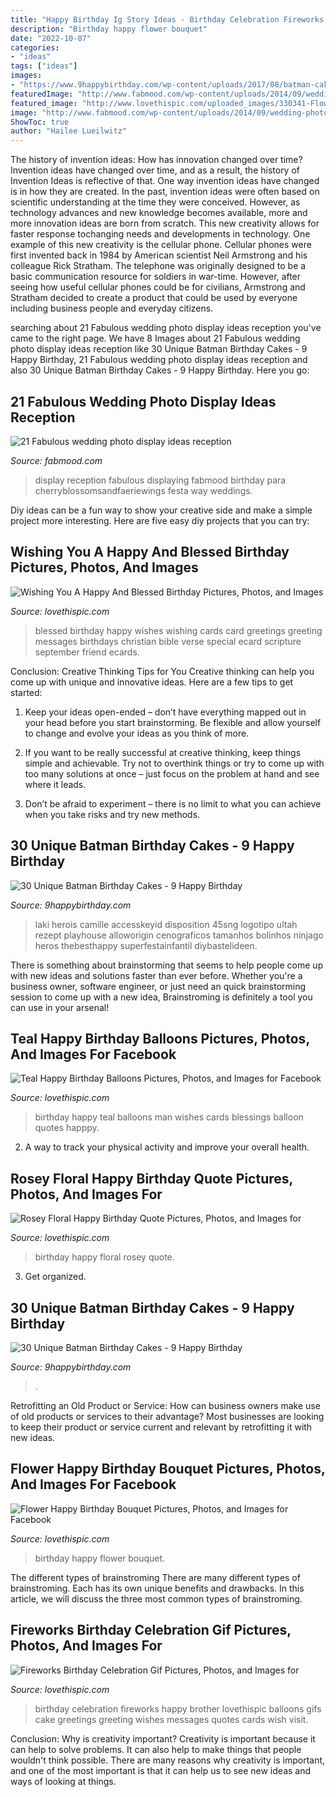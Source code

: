 ```yaml
---
title: "Happy Birthday Ig Story Ideas - Birthday Celebration Fireworks Happy Brother Lovethispic Balloons Gifs Cake Greetings Greeting Wishes Messages Quotes Cards Wish Visit"
description: "Birthday happy flower bouquet"
date: "2022-10-07"
categories:
- "ideas"
tags: ["ideas"]
images:
- "https://www.9happybirthday.com/wp-content/uploads/2017/08/batman-cakes-640x961.jpg"
featuredImage: "http://www.fabmood.com/wp-content/uploads/2014/09/wedding-photo-display-ideas6.jpg"
featured_image: "http://www.lovethispic.com/uploaded_images/330341-Flower-Happy-Birthday-Bouquet.jpg"
image: "http://www.fabmood.com/wp-content/uploads/2014/09/wedding-photo-display-ideas6.jpg"
ShowToc: true
author: "Hailee Lueilwitz"
---
```



The history of invention ideas: How has innovation changed over time?
Invention ideas have changed over time, and as a result, the history of Invention Ideas is reflective of that. One way invention ideas have changed is in how they are created.  In the past, invention ideas were often based on scientific understanding at the time they were conceived. However, as technology advances and new knowledge becomes available, more and more innovation ideas are born from scratch. This new creativity allows for faster response tochanging needs and developments in technology.
One example of this new creativity is the cellular phone. Cellular phones were first invented back in 1984 by American scientist Neil Armstrong and his colleague Rick Stratham. The telephone was originally designed to be a basic communication resource for soldiers in war-time. However, after seeing how useful cellular phones could be for civilians, Armstrong and Stratham decided to create a product that could be used by everyone including business people and everyday citizens.

	

		
searching about 21 Fabulous wedding photo display ideas reception you've came to the right page. We have 8 Images about 21 Fabulous wedding photo display ideas reception like 30 Unique Batman Birthday Cakes - 9 Happy Birthday, 21 Fabulous wedding photo display ideas reception and also 30 Unique Batman Birthday Cakes - 9 Happy Birthday. Here you go:
		
    
## 21 Fabulous Wedding Photo Display Ideas Reception

<img loading=lazy src="http://www.fabmood.com/wp-content/uploads/2014/09/wedding-photo-display-ideas6.jpg" onerror="this.onerror=null;this.src='https://tse4.mm.bing.net/th?id=OIP.rvrr-VUAWwWimZLpI1OPfQHaLH&amp;pid=15.1';" alt="21 Fabulous wedding photo display ideas reception">

_Source: fabmood.com_

>display reception fabulous displaying fabmood birthday para cherryblossomsandfaeriewings festa way weddings. 

	

Diy ideas can be a fun way to show your creative side and make a simple project more interesting. Here are five easy diy projects that you can try: 

    
## Wishing You A Happy And Blessed Birthday Pictures, Photos, And Images

<img loading=lazy src="http://www.lovethispic.com/uploaded_images/338707-Wishing-You-A-Happy-And-Blessed-Birthday.jpg" onerror="this.onerror=null;this.src='https://tse4.mm.bing.net/th?id=OIP.SkB38JlYVSGAGb7X4Fba-wHaET&amp;pid=15.1';" alt="Wishing You A Happy And Blessed Birthday Pictures, Photos, and Images">

_Source: lovethispic.com_

>blessed birthday happy wishes wishing cards card greetings greeting messages birthdays christian bible verse special ecard scripture september friend ecards. 

	

Conclusion: Creative Thinking Tips for You
Creative thinking can help you come up with unique and innovative ideas. Here are a few tips to get started:
1. Keep your ideas open-ended – don’t have everything mapped out in your head before you start brainstorming. Be flexible and allow yourself to change and evolve your ideas as you think of more.

2. If you want to be really successful at creative thinking, keep things simple and achievable. Try not to overthink things or try to come up with too many solutions at once – just focus on the problem at hand and see where it leads.

3. Don’t be afraid to experiment – there is no limit to what you can achieve when you take risks and try new methods.

    
## 30 Unique Batman Birthday Cakes - 9 Happy Birthday

<img loading=lazy src="https://www.9happybirthday.com/wp-content/uploads/2017/08/batman-cakes-640x961.jpg" onerror="this.onerror=null;this.src='https://tse1.mm.bing.net/th?id=OIP.mXDlCZRtpSnn21hxLFUMBgHaLH&amp;pid=15.1';" alt="30 Unique Batman Birthday Cakes - 9 Happy Birthday">

_Source: 9happybirthday.com_

>laki herois camille accesskeyid disposition 45sng logotipo ultah rezept playhouse alloworigin cenograficos tamanhos bolinhos ninjago heros thebesthappy superfestainfantil diybastelideen. 

	

There is something about brainstorming that seems to help people come up with new ideas and solutions faster than ever before. Whether you're a business owner, software engineer, or just need an quick brainstorming session to come up with a new idea, Brainstroming is definitely a tool you can use in your arsenal!

    
## Teal Happy Birthday Balloons Pictures, Photos, And Images For Facebook

<img loading=lazy src="http://www.lovethispic.com/uploaded_images/337596-Teal-Happy-Birthday-Balloons.jpg" onerror="this.onerror=null;this.src='https://tse4.mm.bing.net/th?id=OIP.8V3tV3_hvj79ae3PShTwagAAAA&amp;pid=15.1';" alt="Teal Happy Birthday Balloons Pictures, Photos, and Images for Facebook">

_Source: lovethispic.com_

>birthday happy teal balloons man wishes cards blessings balloon quotes happpy. 

	

2. A way to track your physical activity and improve your overall health.

    
## Rosey Floral Happy Birthday Quote Pictures, Photos, And Images For

<img loading=lazy src="http://www.lovethispic.com/uploaded_images/344161-Rosey-Floral-Happy-Birthday-Quote.jpg" onerror="this.onerror=null;this.src='https://tse4.mm.bing.net/th?id=OIP.IQvvsFznqHBQr3GamJlrOgHaKP&amp;pid=15.1';" alt="Rosey Floral Happy Birthday Quote Pictures, Photos, and Images for">

_Source: lovethispic.com_

>birthday happy floral rosey quote. 

	

3. Get organized.

    
## 30 Unique Batman Birthday Cakes - 9 Happy Birthday

<img loading=lazy src="https://www.9happybirthday.com/wp-content/uploads/2017/08/Happy-batman-cakes.jpg" onerror="this.onerror=null;this.src='https://tse2.mm.bing.net/th?id=OIP.51P9xjw1e_3qFOGyc4yw7wHaJQ&amp;pid=15.1';" alt="30 Unique Batman Birthday Cakes - 9 Happy Birthday">

_Source: 9happybirthday.com_

>. 

	

Retrofitting an Old Product or Service: How can business owners make use of old products or services to their advantage?
Most businesses are looking to keep their product or service current and relevant by retrofitting it with new ideas.

    
## Flower Happy Birthday Bouquet Pictures, Photos, And Images For Facebook

<img loading=lazy src="http://www.lovethispic.com/uploaded_images/330341-Flower-Happy-Birthday-Bouquet.jpg" onerror="this.onerror=null;this.src='https://tse1.mm.bing.net/th?id=OIP.Wu-PXQJ5vqPCM430rF3BvAHaKJ&amp;pid=15.1';" alt="Flower Happy Birthday Bouquet Pictures, Photos, and Images for Facebook">

_Source: lovethispic.com_

>birthday happy flower bouquet. 

	

The different types of brainstroming
There are many different types of brainstroming. Each has its own unique benefits and drawbacks. In this article, we will discuss the three most common types of brainstroming.

    
## Fireworks Birthday Celebration Gif Pictures, Photos, And Images For

<img loading=lazy src="http://www.lovethispic.com/uploaded_images/347277-Fireworks-Birthday-Celebration-Gif.gif" onerror="this.onerror=null;this.src='https://tse3.mm.bing.net/th?id=OIP.nw-uj5maej5nt64d87Yj3QAAAA&amp;pid=15.1';" alt="Fireworks Birthday Celebration Gif Pictures, Photos, and Images for">

_Source: lovethispic.com_

>birthday celebration fireworks happy brother lovethispic balloons gifs cake greetings greeting wishes messages quotes cards wish visit. 

	

Conclusion: Why is creativity important?
Creativity is important because it can help to solve problems. It can also help to make things that people wouldn't think possible. There are many reasons why creativity is important, and one of the most important is that it can help us to see new ideas and ways of looking at things.

